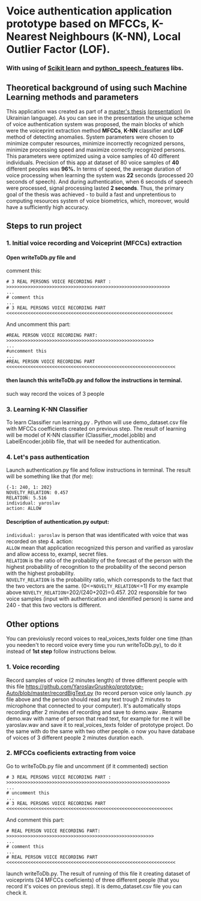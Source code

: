 # Voice authentication application prototype based on MFCCs, K-Nearest Neighbours (K-NN), Local Outlier Factor (LOF). 
### With using of [Scikit learn](https://scikit-learn.org/stable/) and [python_speech_features](https://python-speech-features.readthedocs.io/en/latest/) libs.
## Theoretical background of using such Machine Learning methods and parameters 
This application was created as part of a [master's thesis](https://ela.kpi.ua/handle/123456789/32176) [(presentation)](http://mmsa.kpi.ua/sites/default/files/abstracts/2019_m_sai_grushko_y_uk_presentation.pdf) (in Ukrainian language). As you can see in the presentation the unique scheme of voice authentication system was proposed, the main blocks of which were the voiceprint extraction method **MFCCs**, **K-NN** classifier and **LOF** method of detecting anomalies. System parameters were chosen to minimize computer resources, minimize incorrectly recognized persons, minimize processing speed and maximize correctly recognized persons. This parameters were optimized using a voice samples of 40 different individuals. Precision of this app at dataset of 80 voice samples of **40** different peoples was **96%.** 
In terms of speed, the average duration of voice processing when learning the system was **22** seconds (processed 20 seconds of speech). And during authentication, when 6 seconds of speech were processed, signal processing lasted **2 seconds**.
Thus, the primary goal of the thesis was achieved - to build a fast and unpretentious to computing resources system of voice biometrics, which, moreover, would have a sufficiently high accuracy.
## Steps to run project
### 1. Initial voice recording and Voiceprint (MFCCs) extraction   
#### Open writeToDb.py file and
comment this: 
```
# 3 REAL PERSONS VOICE RECORDING PART : >>>>>>>>>>>>>>>>>>>>>>>>>>>>>>>>>>>>>>>>>>>>>>>>>>>>>>>>>>>>>  
...  
# comment this  
...  
# 3 REAL PERSONS VOICE RECORDING PART  <<<<<<<<<<<<<<<<<<<<<<<<<<<<<<<<<<<<<<<<<<<<<<<<<<<<<<<<<<<<<<   
```
And uncomment this part:  
```
#REAL PERSON VOICE RECORDING PART: >>>>>>>>>>>>>>>>>>>>>>>>>>>>>>>>>>>>>>>>>>>>>>>>>>>>>>>  
...  
#uncomment this  
...  
#REAL PERSON VOICE RECORDING PART <<<<<<<<<<<<<<<<<<<<<<<<<<<<<<<<<<<<<<<<<<<<<<<<<<<<<<<<<<<<<<<   
```
#### then launch this writeToDb.py and follow the instructions in terminal. 
such way record the voices of 3 people  
  
### 3. Learning K-NN Classifier   
To learn Classifier run learning.py . Python will use demo_dataset.csv file with MFCCs coefficients created on previous step. The result of learning will be model of K-NN classifier (Classifier_model.joblib) and LabelEncoder.joblib file, that will be  needed for authentication.  
  
### 4. Let's pass authentication 
Launch authentication.py file and follow instructions in terminal. The result will be something like that (for me):  
```
{-1: 240, 1: 202}  
NOVELTY_RELATION: 0.457  
RELATION: 5.516  
individual: yaroslav  
action: ALLOW
```
#### Description of authentication.py output:
```individual: yaroslav``` is person that was identificated with voice that was recorded on step 4. action:   
```ALLOW``` mean that application recognized this person and varified as yaroslav and allow access to, exampl, secret files.    
```RELATION``` is the ratio of the probability of the forecast of the person with the highest probability of recognition to the probability of the second person with the highest probability.  
```NOVELTY_RELATION``` is the probability ratio, which corresponds to the fact that the two vectors are the same. (0<=```NOVELTY_RELATION```<=1)  For my example above ```NOVELTY_RELATION```=202/(240+202)=0.457. 202 responsible for two voice samples (input with authentication and identified person) is same and 240 - that this two vectors is different.

## Other options
You can previoiusly record voices to real_voices_texts folder one time (than you needen't to record voice every time you run writeToDb.py), to do it  instead of **1st step** follow instructions below.  
### 1. Voice recording  
Record samples of voice (2 minutes length) of three different people with this file https://github.com/YaroslavGrushko/prototype-Auto/blob/master/recordBigText.py
(to record person voice only launch .py file above and the person should read any text trough 2 minutes to microphone that connected to your computer). It's automatically stops recording after 2 minutes of recording and save to demo.wav . Rename demo.wav with name of person that read text, for example for me it will be yaroslav.wav and save it to real_voices_texts folder of prototype project. Do the same with do the same with two other people. 
o now you have database of voices of 3 different people 2 minutes duration each.  
### 2. MFCCs coeficients extracting from voice  
Go to writeToDb.py file and uncomment (if it commented) section    
```  
# 3 REAL PERSONS VOICE RECORDING PART : >>>>>>>>>>>>>>>>>>>>>>>>>>>>>>>>>>>>>>>>>>>>>>>>>>>>>>>>>>>>>  
...  
# uncomment this  
...  
# 3 REAL PERSONS VOICE RECORDING PART  <<<<<<<<<<<<<<<<<<<<<<<<<<<<<<<<<<<<<<<<<<<<<<<<<<<<<<<<<<<<<<  
``` 
And comment this part: 
```
# REAL PERSON VOICE RECORDING PART: >>>>>>>>>>>>>>>>>>>>>>>>>>>>>>>>>>>>>>>>>>>>>>>>>>>>>>>  
...  
# comment this  
...  
# REAL PERSON VOICE RECORDING PART <<<<<<<<<<<<<<<<<<<<<<<<<<<<<<<<<<<<<<<<<<<<<<<<<<<<<<<<<<<<<<<  
```  
launch writeToDb.py. The result of running of this file it creating dataset of voiceprints (24 MFCCs coeficients) of three different people (that you record it's voices on previous step). It is demo_dataset.csv file you can check it. 
